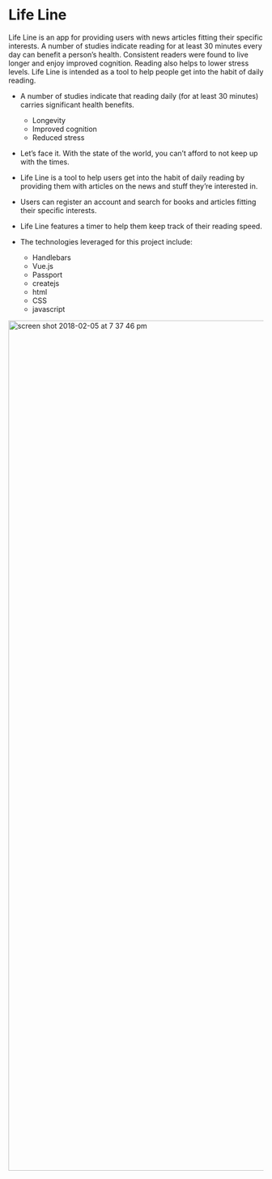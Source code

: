 # Life Line

Life Line is an app for providing users with news articles fitting their specific interests. A number of studies indicate reading for at least 30 minutes every day can benefit a person’s health. Consistent readers were found to live longer and enjoy improved cognition. Reading also helps to lower stress levels. Life Line is intended as a tool to help people get into the habit of daily reading.

* A number of studies indicate that reading daily (for at least 30 minutes) carries significant health benefits.

  - Longevity
  - Improved cognition
  - Reduced stress

* Let’s face it. With the state of the world, you can’t afford to not keep up with the times.

* Life Line is a tool to help users get into the habit of daily reading by providing them with articles on the news and stuff they’re interested in.

* Users can register an account and search for books and articles fitting their specific interests.

* Life Line features a timer to help them keep track of their reading speed.

* The technologies leveraged for this project include:
  - Handlebars
  - Vue.js
  - Passport
  - createjs
  - html
  - CSS
  - javascript


<img width="1680" alt="screen shot 2018-02-05 at 7 37 46 pm" src="https://user-images.githubusercontent.com/26562326/35840591-196477ec-0aac-11e8-87c2-3fd2b5ee59bd.png">
